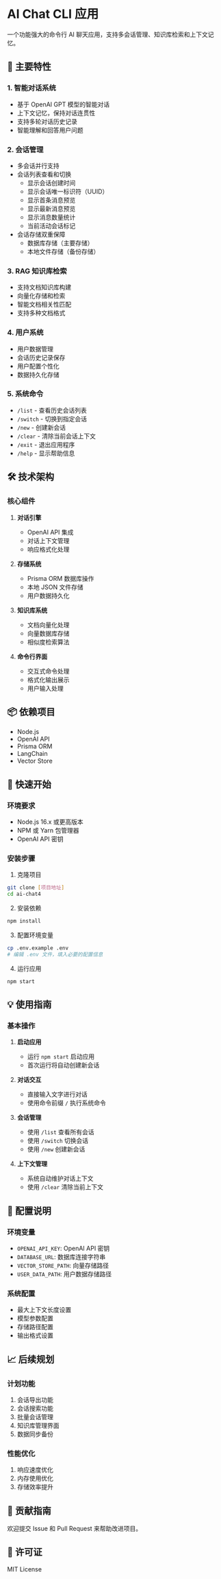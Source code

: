 # AI Chat CLI 应用

一个功能强大的命令行 AI 聊天应用，支持多会话管理、知识库检索和上下文记忆。

## 🌟 主要特性

### 1. 智能对话系统
- 基于 OpenAI GPT 模型的智能对话
- 上下文记忆，保持对话连贯性
- 支持多轮对话历史记录
- 智能理解和回答用户问题

### 2. 会话管理
- 多会话并行支持
- 会话列表查看和切换
  - 显示会话创建时间
  - 显示会话唯一标识符（UUID）
  - 显示首条消息预览
  - 显示最新消息预览
  - 显示消息数量统计
  - 当前活动会话标记
- 会话存储双重保障
  - 数据库存储（主要存储）
  - 本地文件存储（备份存储）

### 3. RAG 知识库检索
- 支持文档知识库构建
- 向量化存储和检索
- 智能文档相关性匹配
- 支持多种文档格式

### 4. 用户系统
- 用户数据管理
- 会话历史记录保存
- 用户配置个性化
- 数据持久化存储

### 5. 系统命令
- `/list` - 查看历史会话列表
- `/switch` - 切换到指定会话
- `/new` - 创建新会话
- `/clear` - 清除当前会话上下文
- `/exit` - 退出应用程序
- `/help` - 显示帮助信息

## 🛠️ 技术架构

### 核心组件
1. **对话引擎**
   - OpenAI API 集成
   - 对话上下文管理
   - 响应格式化处理

2. **存储系统**
   - Prisma ORM 数据库操作
   - 本地 JSON 文件存储
   - 用户数据持久化

3. **知识库系统**
   - 文档向量化处理
   - 向量数据库存储
   - 相似度检索算法

4. **命令行界面**
   - 交互式命令处理
   - 格式化输出展示
   - 用户输入处理

## 📦 依赖项目
- Node.js
- OpenAI API
- Prisma ORM
- LangChain
- Vector Store

## 🚀 快速开始

### 环境要求
- Node.js 16.x 或更高版本
- NPM 或 Yarn 包管理器
- OpenAI API 密钥

### 安装步骤
1. 克隆项目
```bash
git clone [项目地址]
cd ai-chat4
```

2. 安装依赖
```bash
npm install
```

3. 配置环境变量
```bash
cp .env.example .env
# 编辑 .env 文件，填入必要的配置信息
```

4. 运行应用
```bash
npm start
```

## 💡 使用指南

### 基本操作
1. **启动应用**
   - 运行 `npm start` 启动应用
   - 首次运行将自动创建新会话

2. **对话交互**
   - 直接输入文字进行对话
   - 使用命令前缀 `/` 执行系统命令

3. **会话管理**
   - 使用 `/list` 查看所有会话
   - 使用 `/switch` 切换会话
   - 使用 `/new` 创建新会话

4. **上下文管理**
   - 系统自动维护对话上下文
   - 使用 `/clear` 清除当前上下文

## 🔧 配置说明

### 环境变量
- `OPENAI_API_KEY`: OpenAI API 密钥
- `DATABASE_URL`: 数据库连接字符串
- `VECTOR_STORE_PATH`: 向量存储路径
- `USER_DATA_PATH`: 用户数据存储路径

### 系统配置
- 最大上下文长度设置
- 模型参数配置
- 存储路径配置
- 输出格式设置

## 📈 后续规划

### 计划功能
1. 会话导出功能
2. 会话搜索功能
3. 批量会话管理
4. 知识库管理界面
5. 数据同步备份

### 性能优化
1. 响应速度优化
2. 内存使用优化
3. 存储效率提升

## 🤝 贡献指南

欢迎提交 Issue 和 Pull Request 来帮助改进项目。

## 📄 许可证

MIT License
